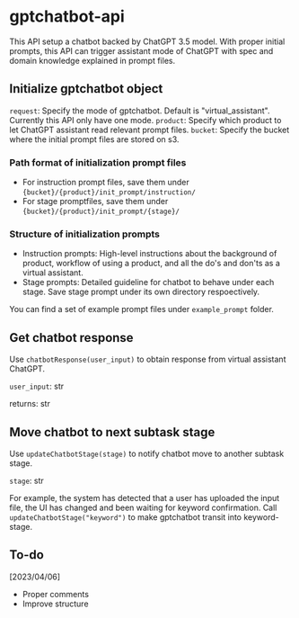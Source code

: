 # gptchatbot-api
This API setup a chatbot backed by ChatGPT 3.5 model. With proper initial prompts, this API can trigger assistant mode of ChatGPT with spec and domain knowledge explained in prompt files. 

## Initialize gptchatbot object
`request`: Specify the mode of gptchatbot. Default is "virtual_assistant". Currently this API only have one mode.
`product`: Specify which product to let ChatGPT assistant read relevant prompt files.
`bucket`: Specify the bucket where the initial prompt files are stored on s3.

### Path format of initialization prompt files
* For instruction prompt files, save them under `{bucket}/{product}/init_prompt/instruction/`
* For stage promptfiles, save them under `{bucket}/{product}/init_prompt/{stage}/`

### Structure of initialization prompts
* Instruction prompts: High-level instructions about the background of product, workflow of using a product, and all the do's and don'ts as a virtual assistant.
* Stage prompts: Detailed guideline for chatbot to behave under each stage. Save stage prompt under its own directory respoectively.

You can find a set of example prompt files under `example_prompt` folder.

## Get chatbot response
Use `chatbotResponse(user_input)` to obtain response from virtual assistant ChatGPT.

`user_input`: str

returns: str

## Move chatbot to next subtask stage
Use `updateChatbotStage(stage)` to notify chatbot move to another subtask stage.

`stage`: str

For example, the system has detected that a user has uploaded the input file, the UI has changed and been waiting for keyword confirmation. 
Call `updateChatbotStage("keyword")` to make gptchatbot transit into keyword-stage.

## To-do
[2023/04/06]
* Proper comments
* Improve structure
